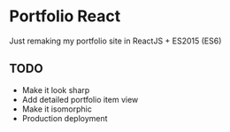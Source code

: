 # Portfolio React

Just remaking my portfolio site in ReactJS + ES2015 (ES6)

## TODO
- Make it look sharp
- Add detailed portfolio item view
- Make it isomorphic
- Production deployment
